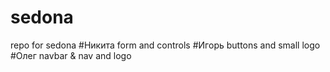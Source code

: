 # sedona
repo for sedona
#Никита
form and controls
#Игорь
buttons and small logo
#Олег
navbar & nav and logo